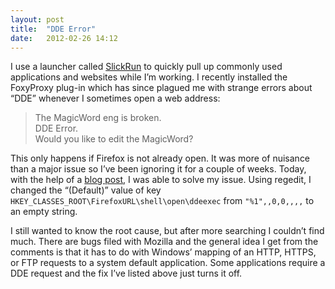 ```yaml
---
layout: post
title:  "DDE Error"
date:   2012-02-26 14:12
---
```


I use a launcher called [SlickRun][1] to quickly pull up commonly used applications and websites while I’m working. I recently installed the FoxyProxy plug-in which has since plagued me with strange errors about “DDE” whenever I sometimes open a web address:

> The MagicWord eng is broken.  
> DDE Error.  
> Would you like to edit the MagicWord?  

This only happens if Firefox is not already open. It was more of nuisance than a major issue so I’ve been ignoring it for a couple of weeks. Today, with the help of a [blog post][2], I was able to solve my issue. Using regedit, I changed the “(Default)” value of key `HKEY_CLASSES_ROOT\FirefoxURL\shell\open\ddeexec` from `"%1",,0,0,,,,` to an empty string.

I still wanted to know the root cause, but after more searching I couldn’t find much. There are bugs filed with Mozilla and the general idea I get from the comments is that it has to do with Windows’ mapping of an HTTP, HTTPS, or FTP requests to a system default application. Some applications require a DDE request and the fix I’ve listed above just turns it off.

[1]: http://www.bayden.com/slickrun/
[2]: http://www.raymond.cc/blog/fix-general-failure-when-open-link-or-url-from-outlook-and-windows-mail/
